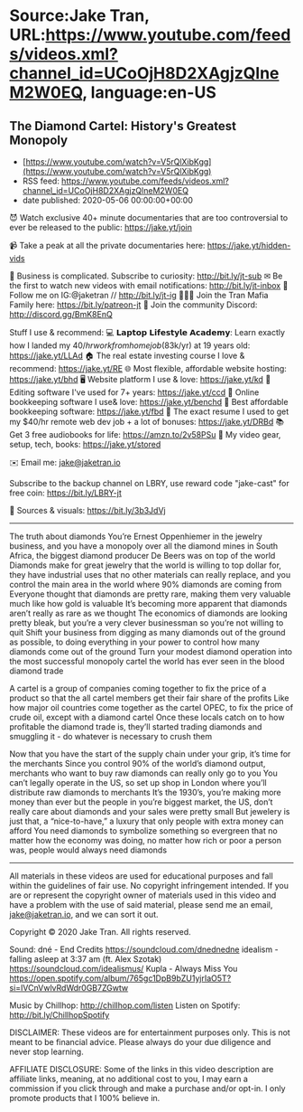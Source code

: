 # Source:Jake Tran, URL:https://www.youtube.com/feeds/videos.xml?channel_id=UCoOjH8D2XAgjzQlneM2W0EQ, language:en-US

## The Diamond Cartel: History's Greatest Monopoly
 - [https://www.youtube.com/watch?v=V5rQlXibKgg](https://www.youtube.com/watch?v=V5rQlXibKgg)
 - RSS feed: https://www.youtube.com/feeds/videos.xml?channel_id=UCoOjH8D2XAgjzQlneM2W0EQ
 - date published: 2020-05-06 00:00:00+00:00

😈 Watch exclusive 40+ minute documentaries that are too controversial to ever be released to the public: https://jake.yt/join 

📹 Take a peak at all the private documentaries here: https://jake.yt/hidden-vids

🎥 Business is complicated. Subscribe to curiosity: http://bit.ly/jt-sub
✉ Be the first to watch new videos with email notifications: http://bit.ly/jt-inbox
📸 Follow me on IG:@jaketran // http://bit.ly/jt-ig
👨👦👦 Join the Tran Mafia Family here: https://bit.ly/patreon-jt
💬 Join the community Discord: http://discord.gg/BmK8EnQ

Stuff I use & recommend:
💻 𝗟𝗮𝗽𝘁𝗼𝗽 𝗟𝗶𝗳𝗲𝘀𝘁𝘆𝗹𝗲 𝗔𝗰𝗮𝗱𝗲𝗺𝘆: Learn exactly how I landed my $40/hr work from home job ($83k/yr) at 19 years old: https://jake.yt/LLAd
🏠 The real estate investing course I love & recommend: https://jake.yt/RE
🌐 Most flexible, affordable website hosting: https://jake.yt/bhd
🖥️ Website platform I use & love: https://jake.yt/kd
💽 Editing software I've used for 7+ years: https://jake.yt/ccd
📒 Online bookkeeping software I use& love: https://jake.yt/benchd 
🧾 Best affordable bookkeeping software: https://jake.yt/fbd
📜 The exact resume I used to get my $40/hr remote web dev job + a lot of bonuses: https://jake.yt/DRBd
📚 Get 3 free audiobooks for life: https://amzn.to/2v58PSu
🎥 My video gear, setup, tech, books: https://jake.yt/stored

✉️ Email me: jake@jaketran.io

Subscribe to the backup channel on LBRY, use reward code "jake-cast" for free coin: https://bit.ly/LBRY-jt

📰 Sources & visuals: https://bit.ly/3b3JdVj

-----------------------
The truth about diamonds
You’re Ernest Oppenhiemer in the jewelry business, and you have a monopoly over all the diamond mines in South Africa, the biggest diamond producer
De Beers was on top of the world
Diamonds make for great jewelry that the world is willing to top dollar for, they have industrial uses that no other materials can really replace, and you control the main area in the world where 90% diamonds are coming from
Everyone thought that diamonds are pretty rare, making them very valuable much like how gold is valuable
It’s becoming more apparent that diamonds aren’t really as rare as we thought
The economics of diamonds are looking pretty bleak, but you’re a very clever businessman so you’re not willing to quit
Shift your business from digging as many diamonds out of the ground as possible, to doing everything in your power to control how many diamonds come out of the ground
Turn your modest diamond operation into the most successful monopoly cartel the world has ever seen in the blood diamond trade

A cartel is a group of companies coming together to fix the price of a product so that the all cartel members get their fair share of the profits
Like how major oil countries come together as the cartel OPEC, to fix the price of crude oil, except with a diamond cartel
Once these locals catch on to how profitable the diamond trade is, they’ll started trading diamonds and smuggling it - do whatever is necessary to crush them

Now that you have the start of the supply chain under your grip, it’s time for  the merchants
Since you control 90% of the world’s diamond output, merchants who want to buy raw diamonds can really only go to you
You can’t legally operate in the US, so set up shop in London where you’ll distribute raw diamonds to merchants
It’s the 1930’s, you’re making more money than ever but the people in you’re biggest market, the US, don’t really care about diamonds and your sales were pretty small
But jewelery is just that, a “nice-to-have,” a luxury that only people with extra money can afford
You need diamonds to symbolize something so evergreen that no matter how the economy was doing, no matter how rich or poor a person was, people would always need diamonds

-----------------------

All materials in these videos are used for educational purposes and fall within the guidelines of fair use. No copyright infringement intended. If you are or represent the copyright owner of materials used in this video and have a problem with the use of said material, please send me an email, jake@jaketran.io, and we can sort it out.

Copyright © 2020 Jake Tran. All rights reserved.

Sound:
dné - End Credits https://soundcloud.com/dnednedne 
idealism - falling asleep at 3:37 am (ft. Alex Szotak) https://soundcloud.com/idealismus/
Kupla - Always Miss You https://open.spotify.com/album/765gc1DpB9bZU1yjrIaO5T?si=IVCnVwlvRdWdr0GB7ZGwtw 

Music by Chillhop: http://chillhop.com/listen
Listen on Spotify: http://bit.ly/ChillhopSpotify

DISCLAIMER: These videos are for entertainment purposes only. This is not meant to be financial advice. Please always do your due diligence and never stop learning.

AFFILIATE DISCLOSURE: Some of the links in this video description are affiliate links, meaning, at no additional cost to you, I may earn a commission if you click through and make a purchase and/or opt-in. I only promote products that I 100% believe in.

